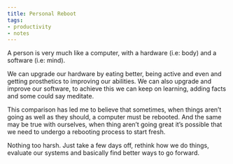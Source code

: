 ```yaml
---
title: Personal Reboot
tags: 
- productivity
- notes
---
```


A person is very much like a computer, with a hardware (i.e: body) and a software (i.e: mind).

We can upgrade our hardware by eating better, being active and even and getting prosthetics to improving our abilities. We can also upgrade and improve our software, to achieve this we can keep on learning, adding facts and some could say meditate.

This comparison has led me to believe that sometimes, when things aren’t going as well as they should, a computer must be rebooted. And the same may be true with ourselves, when thing aren’t going great it’s possible that we need to undergo a rebooting process to start fresh.

Nothing too harsh. Just take a few days off, rethink how we do things, evaluate our systems and basically find better ways to go forward.